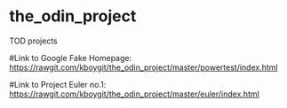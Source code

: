 # the_odin_project
TOD projects

#Link to Google Fake Homepage:
https://rawgit.com/kboygit/the_odin_project/master/powertest/index.html

#Link to Project Euler no.1:
https://rawgit.com/kboygit/the_odin_project/master/euler/index.html
